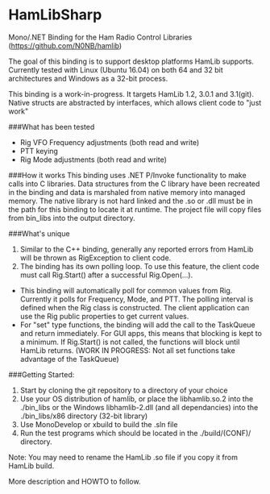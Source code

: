 
# HamLibSharp
Mono/.NET Binding for the Ham Radio Control Libraries (https://github.com/N0NB/hamlib)

The goal of this binding is to support desktop platforms HamLib supports. Currently tested with Linux (Ubuntu 16.04) on both 64 and 32 bit architectures and Windows as a 32-bit process. 

This binding is a work-in-progress. It targets HamLib 1.2, 3.0.1 and 3.1(git). Native structs are abstracted by interfaces, which allows client code to "just work"

###What has been tested
 - Rig VFO Frequency adjustments (both read and write)
 - PTT keying
 - Rig Mode adjustments (both read and write)

###How it works
This binding uses .NET P/Invoke functionality to make calls into C libraries. Data structures from the C library have been recreated in the binding and data is marshaled from native memory into managed memory. The native library is not hard linked and the .so or .dll must be in the path for this binding to locate it at runtime. The project file will copy files from bin_libs into the output directory.

###What's unique
 1. Similar to the C++ binding, generally any reported errors from HamLib will be thrown as RigException to client code.
 2. The binding has its own polling loop. To use this feature, the client code must call Rig.Start() after a successful Rig.Open(...). 
  - This binding will automatically poll for common values from Rig. Currently it polls for Frequency, Mode, and PTT. The polling interval is defined when the Rig class is constructed. The client application can use the Rig public properties to get current values.
  - For "set" type functions, the binding will add the call to the TaskQueue and return immediately. For GUI apps, this means that blocking is kept to a minimum. If Rig.Start() is not called, the functions will block until HamLib returns. (WORK IN PROGRESS: Not all set functions take advantage of the TaskQueue)

###Getting Started:
1. Start by cloning the git repository to a directory of your choice
2. Use your OS distribution of hamlib, or place the libhamlib.so.2 into the ./bin_libs or the Windows libhamlib-2.dll (and all dependancies) into the ./bin_libs/x86 directory (32-bit library)
3. Use MonoDevelop or xbuild to build the .sln file
4. Run the test programs which should be located in the ./build/(CONF)/ directory.

Note: You may need to rename the HamLib .so file if you copy it from HamLib build.

More description and HOWTO to follow.
